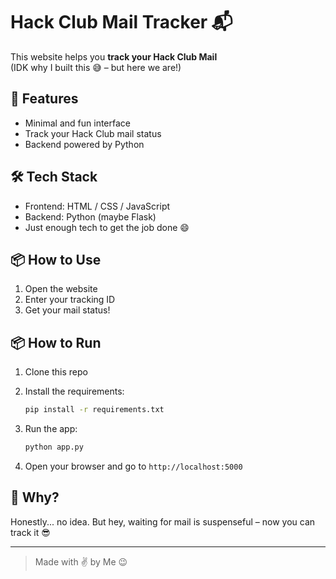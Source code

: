 # Hack Club Mail Tracker 📬

This website helps you **track your Hack Club Mail**  
(IDK why I built this 😅 – but here we are!)

## 🚀 Features
- Minimal and fun interface
- Track your Hack Club mail status
- Backend powered by Python

## 🛠 Tech Stack
- Frontend: HTML / CSS / JavaScript
- Backend: Python (maybe Flask)
- Just enough tech to get the job done 😄

## 📦 How to Use
1. Open the website
2. Enter your tracking ID
3. Get your mail status!

## 📦 How to Run
1. Clone this repo
2. Install the requirements:  
   ```bash
   pip install -r requirements.txt


3. Run the app:

   ```bash
   python app.py
   ```
4. Open your browser and go to `http://localhost:5000`

## 🤷 Why?

Honestly... no idea.
But hey, waiting for mail is suspenseful – now you can track it 😎

---

> Made with ✌️ by Me 😉
